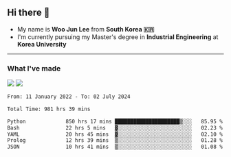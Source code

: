 ## Hi there 👋

- My name is **Woo Jun Lee** from **South Korea 🇰🇷**
- I'm currently pursuing my Master's degree in **Industrial Engineering** at **Korea University**

---

### What I've made

<a href="https://share.streamlit.io/tomtom1103/kuiai_hackathon_2022/main/JL_app.py"><img src="https://img.shields.io/badge/Journey Lee-161B22?style=for-the-badge&logo=streamlit&logoColor=FF4B4B"/></a> <a href="https://jeon-100.github.io/Dangzang/"><img src="https://img.shields.io/badge/당신을 위한 장학금, 당장!-161B22?style=for-the-badge&logo=react&logoColor=#61DAFB"/></a>

<!--START_SECTION:waka-->

```txt
From: 11 January 2022 - To: 02 July 2024

Total Time: 981 hrs 39 mins

Python             850 hrs 17 mins █████████████████████▒░░░   85.95 %
Bash               22 hrs 5 mins   ▓░░░░░░░░░░░░░░░░░░░░░░░░   02.23 %
YAML               20 hrs 45 mins  ▓░░░░░░░░░░░░░░░░░░░░░░░░   02.10 %
Prolog             12 hrs 39 mins  ▒░░░░░░░░░░░░░░░░░░░░░░░░   01.28 %
JSON               10 hrs 41 mins  ▒░░░░░░░░░░░░░░░░░░░░░░░░   01.08 %
```

<!--END_SECTION:waka-->
